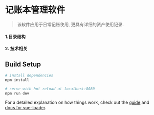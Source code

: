 # 记账本管理软件

> 该软件应用于日常记账使用, 更具有详细的资产使用记录.

#### 1.目录结构

#### 2. 技术相关

## Build Setup

``` bash
# install dependencies
npm install

# serve with hot reload at localhost:8080
npm run dev

```

For a detailed explanation on how things work, check out the [guide](http://vuejs-templates.github.io/webpack/) and [docs for vue-loader](http://vuejs.github.io/vue-loader).
